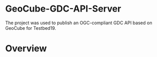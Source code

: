 # GeoCube-GDC-API-Server
The project was used to publish an OGC-compliant GDC API based on GeoCube for Testbed19.

# Overview
